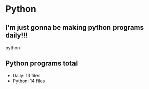 # Python

## I'm just gonna be making python programs daily!!!

python

<!-- auto update -->
## Python programs total
- Daily: 13 files
- Python: 14 files
